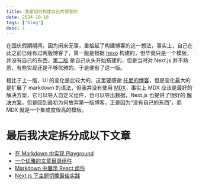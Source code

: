 ```yaml
---
title: 我是如何构建自己的博客的
date: 2024-10-10
tags: ['blog']
desc: 1
---
```


在国庆假期期间，因为闲来无事，重拾起了构建博客的这一想法，事实上，自己在此之前已经有过两版博客了，第一版是根据 [hexo](https://github.com/hexojs/hexo) 构建的，但毕竟只是一个模板，并没有自己的东西，[第二版](https://blog.plumbiu.top/) 是自己从头开始搭建的，但是当时对 Next.js 并不熟悉，有些实现还是不够优雅的，于是便有了这一版。

相比于上一版，UI 的变化是比较大的，这里要感谢 [托尼的博客](https://antfu.me/)，但是变化最大的是扩展了 markdown 的语法，但我并没有使用 [MDX](https://github.com/MDX-js/MDX)，事实上 MDX 应该是最好的解决方案，它可以导入自定义组件，也可以导出数据，Next.js 也提供了很好的 [解决方案](https://nextjs.org/docs/app/building-your-application/configuring/MDX)，但是回到最初为何放弃第一版博客，正是因为“没有自己的东西”，而 MDX 就是一个集成度很高的模板。

# 最后我决定拆分成以下文章

- [在 Markdown 中实现 Playground](/posts/blog/implement-playground)
- [一个优雅的文章目录组件](/posts/blog/implement-toc)
- [Markdown 中展示 React 组件](/posts/blog/markdown-component)
- [Next.js 下主题切换最佳实践](/posts/blog/nextjs-theme)
